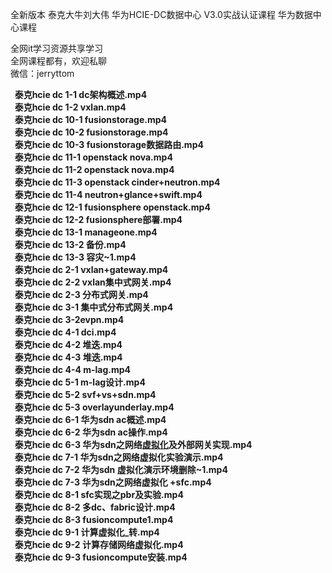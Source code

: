 全新版本 泰克大牛刘大伟 华为HCIE-DC数据中心 V3.0实战认证课程 华为数据中心课程

全网it学习资源共享学习<br>全网课程都有，欢迎私聊<br>微信：jerryttom<br>

<strong>&nbsp;&nbsp;泰克hcie dc 1-1 dc架构概述.mp4</strong><br> <strong>&nbsp;&nbsp;泰克hcie dc 1-2 vxlan.mp4</strong><br> <strong>&nbsp;&nbsp;泰克hcie dc 10-1 fusionstorage.mp4</strong><br> <strong>&nbsp;&nbsp;泰克hcie dc 10-2 fusionstorage.mp4</strong><br> <strong>&nbsp;&nbsp;泰克hcie dc 10-3 fusionstorage数据路由.mp4</strong><br> <strong>&nbsp;&nbsp;泰克hcie dc 11-1 openstack nova.mp4</strong><br> <strong>&nbsp;&nbsp;泰克hcie dc 11-2 openstack nova.mp4</strong><br> <strong>&nbsp;&nbsp;泰克hcie dc 11-3 openstack cinder+neutron.mp4</strong><br> <strong>&nbsp;&nbsp;泰克hcie dc 11-4 neutron+glance+swift.mp4</strong><br> <strong>&nbsp;&nbsp;泰克hcie dc 12-1 fusionsphere openstack.mp4</strong><br> <strong>&nbsp;&nbsp;泰克hcie dc 12-2 fusionsphere部署.mp4</strong><br> <strong>&nbsp;&nbsp;泰克hcie dc 13-1 manageone.mp4</strong><br> <strong>&nbsp;&nbsp;泰克hcie dc 13-2 备份.mp4</strong><br> <strong>&nbsp;&nbsp;泰克hcie dc 13-3 容灾~1.mp4</strong><br> <strong>&nbsp;&nbsp;泰克hcie dc 2-1 vxlan+gateway.mp4</strong><br> <strong>&nbsp;&nbsp;泰克hcie dc 2-2 vxlan集中式网关.mp4</strong><br> <strong>&nbsp;&nbsp;泰克hcie dc 2-3 分布式网关.mp4</strong><br> <strong>&nbsp;&nbsp;泰克hcie dc 3-1 集中式分布式网关.mp4</strong><br> <strong>&nbsp;&nbsp;泰克hcie dc 3-2evpn.mp4</strong><br> <strong>&nbsp;&nbsp;泰克hcie dc 4-1 dci.mp4</strong><br> <strong>&nbsp;&nbsp;泰克hcie dc 4-2 堆迭.mp4</strong><br> <strong>&nbsp;&nbsp;泰克hcie dc 4-3 堆迭.mp4</strong><br> <strong>&nbsp;&nbsp;泰克hcie dc 4-4 m-lag.mp4</strong><br> <strong>&nbsp;&nbsp;泰克hcie dc 5-1 m-lag设计.mp4</strong><br> <strong>&nbsp;&nbsp;泰克hcie dc 5-2 svf+vs+sdn.mp4</strong><br> <strong>&nbsp;&nbsp;泰克hcie dc 5-3 overlayunderlay.mp4</strong><br> <strong>&nbsp;&nbsp;泰克hcie dc 6-1 华为sdn ac概述.mp4</strong><br> <strong>&nbsp;&nbsp;泰克hcie dc 6-2 华为sdn ac操作.mp4</strong><br> <strong>&nbsp;&nbsp;泰克hcie dc 6-3 华为sdn之网络<a class="relatedlink" href="http://www.santongit.com/" target="_blank" rel="noopener noreferrer">虚拟化</a>及外部网关实现.mp4</strong><br> <strong>&nbsp;&nbsp;泰克hcie dc 7-1 华为sdn之网络虚拟化实验演示.mp4</strong><br> <strong>&nbsp;&nbsp;泰克hcie dc 7-2 华为sdn 虚拟化演示环境删除~1.mp4</strong><br> <strong>&nbsp;&nbsp;泰克hcie dc 7-3 华为sdn之网络虚拟化 +sfc.mp4</strong><br> <strong>&nbsp;&nbsp;泰克hcie dc 8-1 sfc实现之pbr及实验.mp4</strong><br> <strong>&nbsp;&nbsp;泰克hcie dc 8-2 多dc、fabric设计.mp4</strong><br> <strong>&nbsp;&nbsp;泰克hcie dc 8-3 fusioncompute1.mp4</strong><br> <strong>&nbsp;&nbsp;泰克hcie dc 9-1 计算虚拟化_转.mp4</strong><br> <strong>&nbsp;&nbsp;泰克hcie dc 9-2 计算存储网络虚拟化.mp4</strong><br> <strong>&nbsp;&nbsp;泰克hcie dc 9-3 fusioncompute安装.mp4</strong>